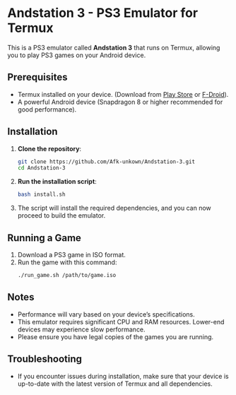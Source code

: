 # Andstation 3 - PS3 Emulator for Termux

This is a PS3 emulator called **Andstation 3** that runs on Termux, allowing you to play PS3 games on your Android device.

## Prerequisites

- Termux installed on your device. (Download from [Play Store](https://play.google.com/store/apps/details?id=com.termux) or [F-Droid](https://f-droid.org/packages/com.termux/)).
- A powerful Android device (Snapdragon 8 or higher recommended for good performance).

## Installation

1. **Clone the repository**:
   ```bash
   git clone https://github.com/Afk-unkown/Andstation-3.git
   cd Andstation-3
   ```

2. **Run the installation script**:
   ```bash
   bash install.sh
   ```

3. The script will install the required dependencies, and you can now proceed to build the emulator.

## Running a Game

1. Download a PS3 game in ISO format.
2. Run the game with this command:
   ```bash
   ./run_game.sh /path/to/game.iso
   ```

## Notes
- Performance will vary based on your device’s specifications.
- This emulator requires significant CPU and RAM resources. Lower-end devices may experience slow performance.
- Please ensure you have legal copies of the games you are running.

## Troubleshooting
- If you encounter issues during installation, make sure that your device is up-to-date with the latest version of Termux and all dependencies.
